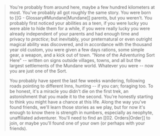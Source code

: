 > You're probably from around here, maybe a few hundred kilometers at most. You've probably all got roughly the same story. You were born to [[G - Glossary#Mundane|Mundane]] parents, but you weren't. You probably first noticed your abilities as a teen, if you were lucky you were able to hide them for a while, if you were really lucky you were already independent of your parents and had enough time and privacy to _practice_; but inevitably, your preternatural or even outright magical ability was discovered, and in accordance with the thousand year old custom, you were given a few days rations, some simple gear, a weapon, and a kick out of town. "None of the Adventuring Sort Here" -- written on signs outside villages, towns, and all but the largest settlements of the Mundane world. Whatever you were -- now you are just one of the Sort.
>
> You probably have spent the last few weeks wandering, following roads pointing to different Inns, hunting -- if you can; foraging too. To be honest, it's a miracle you didn't die on the first trek, an astonishment that you made it to the second. You're honestly starting to think you might have a chance at this life. Along the way you've found friends, we'll learn those stories as we play, but for now it's enough to know there is strength in numbers, especially as neophyte, unaffiliated adventurer. You'll need to find an [[02. Orders|Order]] to join, or maybe you'll found one of your own (or perhaps with your friends).